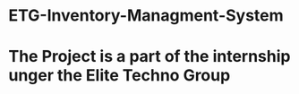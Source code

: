# ETG-Inventory-Managment-System
# The Project is a part of the internship unger the Elite Techno Group
